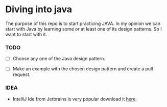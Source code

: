 # Diving into java

The purpose of this repo is to start practicing JAVA. In my opinion we can start with Java by learning some or at least one of its design patterns. So I want to start with it.

### TODO

- [ ] Choose any one of the Java design pattern.
- [ ] Make an example with the chosen design pattern and create a pull request.





### IDEA

- IntelliJ Ide from Jetbrains is very popular download it [here](https://www.jetbrains.com/idea/download/#section=mac).